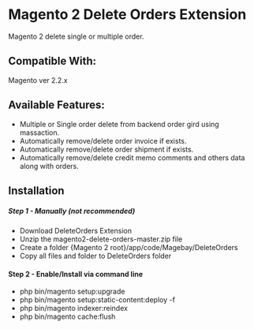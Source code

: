 # Magento 2 Delete Orders Extension
Magento 2 delete single or multiple order.

## Compatible With:
Magento ver 2.2.x

## Available Features:
* Multiple or Single order delete from backend order gird using massaction.
* Automatically remove/delete order invoice if exists.
* Automatically remove/delete order shipment if exists.
* Automatically remove/delete credit memo comments and others data along with orders.

## Installation
##### Step 1 - Manually (not recommended)
 * Download DeleteOrders Extension
 * Unzip the magento2-delete-orders-master.zip file
 * Create a folder {Magento 2 root}/app/code/Magebay/DeleteOrders
 * Copy all files and folder to DeleteOrders folder

#### Step 2 - Enable/Install via command line
 * php bin/magento setup:upgrade
 * php bin/magento setup:static-content:deploy -f
 * php bin/magento indexer:reindex
 * php bin/magento cache:flush
